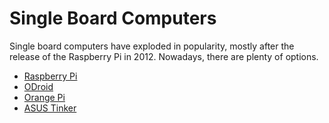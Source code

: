 # Single Board Computers

Single board computers have exploded in popularity, mostly after the release of the Raspberry Pi in 2012. Nowadays, there are plenty of options.

* [Raspberry Pi](https://www.raspberrypi.org/)
* [ODroid](https://www.hardkernel.com/)
* [Orange Pi](http://www.orangepi.org/)
* [ASUS Tinker](https://www.asus.com/us/networking-iot-servers/aiot-industrial-solutions/tinker-board-series/tinker-board/)